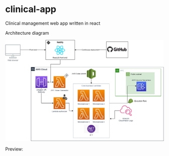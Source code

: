 # clinical-app
Clinical management web app written in react

Architecture diagram

![](architecture-diagram.png)

Preview:

